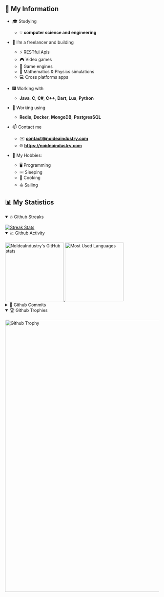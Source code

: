 ## 📝 My Information

- 🎓 Studying 
    - 💡 **computer science and engineering**

- 🔭 I’m a freelancer and building
    - ⚡ RESTful Apis
    - 🎮 Video games
    - 💼 Game engines
    - 🚀 Mathematics & Physics simulations
    - 💻 Cross platforms apps
  
- 🎆 Working with 
    - **Java**, **C**, **C#**, **C++**, **Dart**, **Lua**, **Python**
  
- 🚧 Working using 
    - **Redis**, **Docker**, **MongoDB**, **PostgresSQL**
  
- 📫 Contact me
    - ✉️ **contact@noideaindustry.com**
    - 🌐 **https://noideaindustry.com**
    
- 👀 My Hobbies:
    - 🖥️ Programming
    - 💤 Sleeping
    - 🍪 Cooking
    - ⛵ Sailing

## 📊 My Statistics

<details open>
<summary>🔥 Github Streaks </summary>
<br>

<a href="https://www.github.com/NoIdeaIndustry">
<picture>
  <source media="(prefers-color-scheme: light), (prefers-color-scheme: no-preference)" srcset="https://github-readme-streak-stats.herokuapp.com/?user=NoIdeaIndustry">
  <img alt="Streak Stats" src="https://github-readme-streak-stats.herokuapp.com/?user=NoIdeaIndustry&theme=onedark&hide_border=true" />
</picture>
</a>
</details>
  
<details open>
<summary>📈 Github Activity </summary>
<br>
  
<a href="https://www.github.com/NoIdeaIndustry">
<picture>
  <source media="(prefers-color-scheme: light), (prefers-color-scheme: no-preference)" srcset="https://github-readme-stats.vercel.app/api?username=NoIdeaIndustry&show_icons=true&hide=&count_private=true&title_color=0891b2&icon_color=0891b2&show_icons=true&card_width=400px">
  <img alt="NoIdeaIndustry's GitHub stats" src="https://github-readme-stats.vercel.app/api?username=NoIdeaIndustry&show_icons=true&hide=&count_private=true&theme=onedark&hide_border=true&card_width=400px" height="192px"/>
</picture>
</a>
  
<a href="https://www.github.com/NoIdeaIndustry">
<picture>
  <source media="(prefers-color-scheme: light), (prefers-color-scheme: no-preference)" srcset="https://github-readme-stats.vercel.app/api/top-langs/?username=NoIdeaIndustry&langs_count=10&title_color=0891b2&icon_color=0891b2&locale=en&layout=compact&card_width=400px">
  <img alt="Most Used Languages" src="https://github-readme-stats.vercel.app/api/top-langs/?username=NoIdeaIndustry&langs_count=8&hide=ShaderLab,HLSL,CMake,GLSL&theme=onedark&hide_border=true&locale=en&layout=compact&card_width=400px" height="192px" />
</picture>
</a>
</details>
  
<details>
<summary>🚀 Github Commits </summary>
<br>

<a href="https//www.github.com/NoIdeaIndustry">
<picture>
  <source media="(prefers-color-scheme: light), (prefers-color-scheme: no-preference)" srcset="https://github-readme-activity-graph.cyclic.app/graph?username=NoIdeaIndustry&area=true&hide_border=true&custom_title=GitHub%20Commits%20Graph">
  <img alt="Commits Graph" src="https://github-readme-activity-graph.cyclic.app/graph?username=NoIdeaIndustry&theme=onedark&area=true&hide_border=true&custom_title=GitHub%20Commits%20Graph" width="890px"/>
</picture>
</a>
</details>
  
<details open>
<summary>🏆 Github Trophies </summary>
<br>

<a href="https://github.com/NoIdeaIndustry">
<picture>
  <source media="(prefers-color-scheme: light), (prefers-color-scheme: no-preference)" srcset="https://github-profile-trophy.vercel.app/?username=NoIdeaIndustry&column=-1&margin-w=5&margin-h=10">
  <img alt="Github Trophy" src="https://github-profile-trophy.vercel.app/?username=NoIdeaIndustry&theme=onedark&column=-1&margin-w=5&margin-h=10&no-frame=true" width="890px">
</picture>
</a>
</details>
